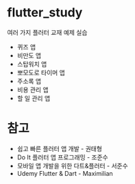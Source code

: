 # flutter_study
여러 가지 플러터 교재 예제 실습

* 퀴즈 앱
* 비만도 앱
* 스탑워치 앱
* 뽀모도로 타이머 앱
* 주소록 앱
* 비용 관리 앱
* 할 일 관리 앱

# 참고
* 쉽고 빠른 플러터 앱 개발 - 권태형
* Do It 플러터 앱 프로그래밍 - 조준수
* 모바일 앱 개발을 위한 다트&플러터 - 서준수
* Udemy Flutter & Dart - Maximilian
